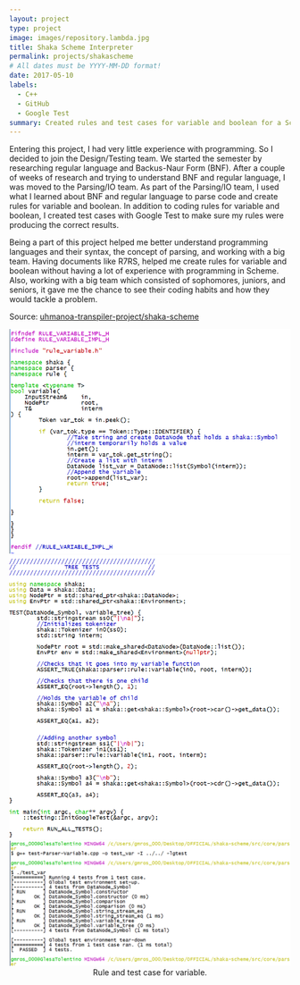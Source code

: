 ```yaml
---
layout: project
type: project
image: images/repository.lambda.jpg
title: Shaka Scheme Interpreter
permalink: projects/shakascheme
# All dates must be YYYY-MM-DD format!
date: 2017-05-10
labels:
  - C++
  - GitHub
  - Google Test
summary: Created rules and test cases for variable and boolean for a Scheme interpreter. 
---
```


Entering this project, I had very little experience with programming. So I decided to join the Design/Testing team. We started the semester by researching regular language and Backus-Naur Form (BNF). After a couple of weeks of research and trying to understand BNF and regular language, I was moved to the Parsing/IO team. As part of the Parsing/IO team, I used what I learned about BNF and regular language to parse code and create rules for variable and boolean. In addition to coding rules for variable and boolean, I created test cases with Google Test to make sure my rules were producing the correct results.  

Being a part of this project helped me better understand programming languages and their syntax, the concept of parsing, and working with a big team. Having documents like R7RS, helped me create rules for variable and boolean without having a lot of experience with programming in Scheme. Also, working with a big team which consisted of sophomores, juniors, and seniors, it gave me the chance to see their coding habits and how they would tackle a problem.

Source: <a href="https://github.com/uhmanoa-transpiler-project/shaka-scheme"><i class="large github icon "></i>uhmanoa-transpiler-project/shaka-scheme</a>

<center>
  <div class="ui medium rounded images">
    <img class="ui image" src="../images/shakascheme-1.png">
    <img class="ui image" src="../images/shakascheme-2.png">
    <img class="ui image" src="../images/shakascheme-4.png">
  </div>
  <figcaption>Rule and test case for variable.</figcaption>
</center>
